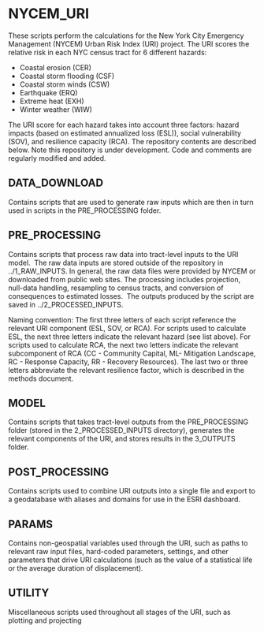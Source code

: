 # NYCEM_URI
These scripts perform the calculations for the New York City Emergency Management (NYCEM) Urban Risk Index (URI) project. The URI scores the relative risk in each NYC census tract for 6 different hazards:  
- Coastal erosion (CER)
- Coastal storm flooding (CSF)
- Coastal storm winds (CSW)
- Earthquake (ERQ)
- Extreme heat (EXH)
- Winter weather (WIW)

The URI score for each hazard takes into account three factors:  hazard impacts (based on estimated annualized loss (ESL)), social vulnerability (SOV), and resilience capacity (RCA).  The repository contents are described below.  Note this repository is under development.  Code and comments are regularly modified and added.

## DATA_DOWNLOAD
Contains scripts that are used to generate raw inputs which are then in turn used in scripts in the PRE_PROCESSING folder.

## PRE_PROCESSING
Contains scripts that process raw data into tract-level inputs to the URI model.  The raw data inputs are stored outside of the repository in ../1_RAW_INPUTS. In general, the raw data files were provided by NYCEM or downloaded from public web sites. The processing includes projection, null-data handling, resampling to census tracts, and conversion of consequences to estimated losses.  The outputs produced by the script are saved in ../2_PROCESSED_INPUTS.

Naming convention: The first three letters of each script reference the relevant URI component (ESL, SOV, or RCA).  For scripts used to calculate ESL, the next three letters indicate the relevant hazard (see list above).  For scripts used to calculate RCA, the next two letters indicate the relevant subcomponent of RCA (CC - Community Capital, ML- Mitigation Landscape, RC - Response Capacity, RR - Recovery Resources).  The last two or three letters abbreviate the relevant resilience factor, which is described in the methods document.  

## MODEL 
Contains scripts that takes tract-level outputs from the PRE_PROCESSING folder (stored in the 2_PROCESSED_INPUTS directory), generates the relevant components of the URI, and stores results in the 3_OUTPUTS folder.

## POST_PROCESSING
Contains scripts used to combine URI outputs into a single file and export to a geodatabase with aliases and domains for use in the ESRI dashboard.

## PARAMS
Contains non-geospatial variables used through the URI, such as paths to relevant raw input files, hard-coded parameters, settings, and other parameters that drive URI calculations (such as the value of a statistical life or the average duration of displacement). 

## UTILITY
Miscellaneous scripts used throughout all stages of the URI, such as plotting and projecting 
